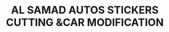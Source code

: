 ---
title: "AL SAMAD AUTOS STICKERS CUTTING &CAR MODIFICATION"
url: /karachi/al-samad-autos-stickers-cutting-undcar-modification/
shop: Computer
---